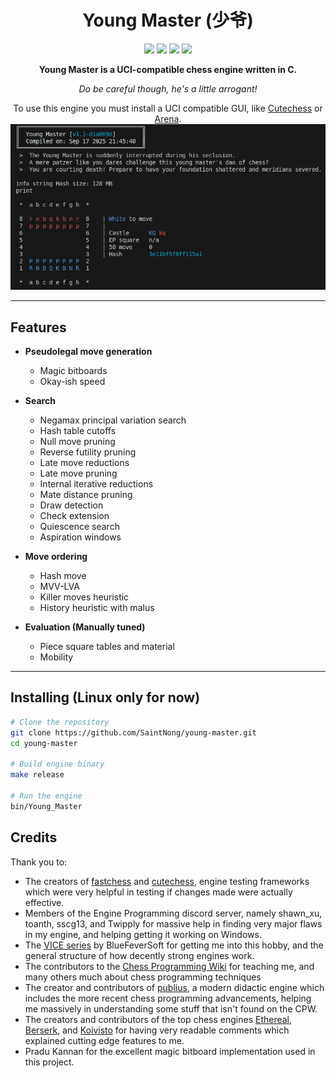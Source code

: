 <h1 align="center">Young Master (少爷)</h1>

<p align="center">
  <img src="https://img.shields.io/badge/Language-C-blue?style=for-the-badge">
  <img src="https://img.shields.io/badge/License-MIT-green.svg?style=for-the-badge">
  <img src="https://img.shields.io/github/v/tag/SaintNong/young-master?style=for-the-badge&color=red&label=Version">
  <img src="https://img.shields.io/github/last-commit/SaintNong/young-master?style=for-the-badge&color=purple">
</p>

<p align="center">
  <strong>Young Master is a UCI-compatible chess engine written in C.</strong>
</p>
<p align="center">
  <em>Do be careful though, he's a little arrogant!</em>
</p>

<p align="center">
    To use this engine you must install a UCI compatible GUI, like <a href="https://github.com/cutechess/cutechess">Cutechess</a> or <a href="http://www.playwitharena.de/">Arena</a>.
    <img src="images/Preview.png">
</p>

---

## Features

- **Pseudolegal move generation**
  - Magic bitboards
  - Okay-ish speed

- **Search**
  - Negamax principal variation search
  - Hash table cutoffs
  - Null move pruning
  - Reverse futility pruning
  - Late move reductions
  - Late move pruning
  - Internal iterative reductions
  - Mate distance pruning
  - Draw detection
  - Check extension
  - Quiescence search
  - Aspiration windows

- **Move ordering**
  - Hash move
  - MVV-LVA
  - Killer moves heuristic
  - History heuristic with malus

- **Evaluation (Manually tuned)**
  - Piece square tables and material
  - Mobility

---

## Installing (Linux only for now)

```bash
# Clone the repository
git clone https://github.com/SaintNong/young-master.git
cd young-master

# Build engine binary
make release

# Run the engine
bin/Young_Master
```
## Credits
Thank you to:
- The creators of [fastchess](https://github.com/Disservin/fastchess) and [cutechess](https://github.com/cutechess/cutechess), engine testing frameworks which were very helpful in testing if changes made were actually effective.
- Members of the Engine Programming discord server, namely shawn_xu, toanth, sscg13, and Twipply for massive help in finding very major flaws in my engine, and helping getting it working on Windows.
- The [VICE series](https://github.com/bluefeversoft/vice) by BlueFeverSoft for getting me into this hobby, and the general structure of how decently strong engines work.
- The contributors to the [Chess Programming Wiki](https://www.chessprogramming.org/Main_Page) for teaching me, and many others much about chess programming techniques 
- The creator and contributors of [publius](https://github.com/nescitus/publius), a modern didactic engine which includes the more recent chess programming advancements, helping me massively in understanding some stuff that isn't found on the CPW.
- The creators and contributors of the top chess engines [Ethereal](https://github.com/AndyGrant/Ethereal/), [Berserk](https://github.com/jhonnold/berserk/), and [Koivisto](https://github.com/Luecx/Koivisto/) for having very readable comments which explained cutting edge features to me.
- Pradu Kannan for the excellent magic bitboard implementation used in this project.